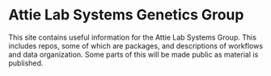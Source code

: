 # Attie Lab Systems Genetics Group

This site contains useful information for the Attie Lab Systems Group. This includes repos, some of which are packages, and descriptions of workflows and data organization. Some parts of this will be made public as material is published.
